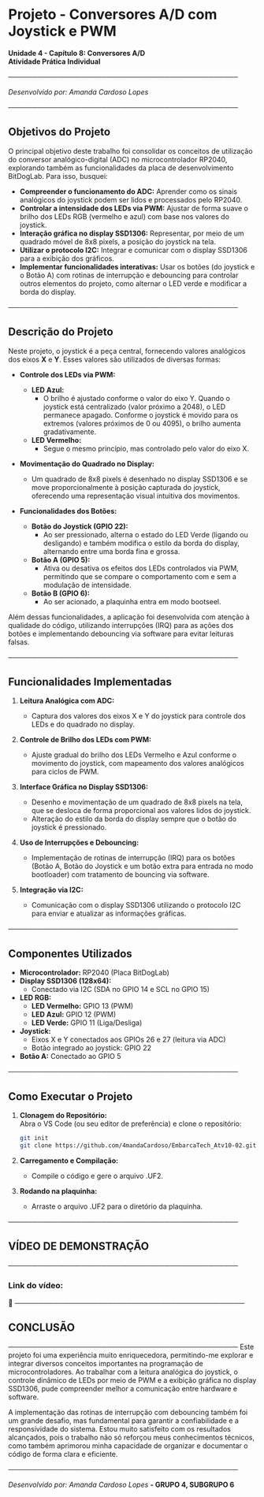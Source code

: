 # Projeto - Conversores A/D com Joystick e PWM

**Unidade 4 - Capítulo 8: Conversores A/D**  
**Atividade Prática Individual**

───────────────────────────────────────────────

*Desenvolvido por: Amanda Cardoso Lopes*

───────────────────────────────────────────────

## Objetivos do Projeto

O principal objetivo deste trabalho foi consolidar os conceitos de utilização do conversor analógico-digital (ADC) no microcontrolador RP2040, explorando também as funcionalidades da placa de desenvolvimento BitDogLab. Para isso, busquei:

- **Compreender o funcionamento do ADC:** Aprender como os sinais analógicos do joystick podem ser lidos e processados pelo RP2040.
- **Controlar a intensidade dos LEDs via PWM:** Ajustar de forma suave o brilho dos LEDs RGB (vermelho e azul) com base nos valores do joystick.
- **Interação gráfica no display SSD1306:** Representar, por meio de um quadrado móvel de 8x8 pixels, a posição do joystick na tela.
- **Utilizar o protocolo I2C:** Integrar e comunicar com o display SSD1306 para a exibição dos gráficos.
- **Implementar funcionalidades interativas:** Usar os botões (do joystick e o Botão A) com rotinas de interrupção e debouncing para controlar outros elementos do projeto, como alternar o LED verde e modificar a borda do display.

───────────────────────────────────────────────

## Descrição do Projeto

Neste projeto, o joystick é a peça central, fornecendo valores analógicos dos eixos **X** e **Y**. Esses valores são utilizados de diversas formas:

- **Controle dos LEDs via PWM:**  
  - **LED Azul:**  
    - O brilho é ajustado conforme o valor do eixo Y. Quando o joystick está centralizado (valor próximo a 2048), o LED permanece apagado. Conforme o joystick é movido para os extremos (valores próximos de 0 ou 4095), o brilho aumenta gradativamente.
  - **LED Vermelho:**  
    - Segue o mesmo princípio, mas controlado pelo valor do eixo X.

- **Movimentação do Quadrado no Display:**  
  - Um quadrado de 8x8 pixels é desenhado no display SSD1306 e se move proporcionalmente à posição capturada do joystick, oferecendo uma representação visual intuitiva dos movimentos.

- **Funcionalidades dos Botões:**  
  - **Botão do Joystick (GPIO 22):**  
    - Ao ser pressionado, alterna o estado do LED Verde (ligando ou desligando) e também modifica o estilo da borda do display, alternando entre uma borda fina e grossa.
  - **Botão A (GPIO 5):**  
    - Ativa ou desativa os efeitos dos LEDs controlados via PWM, permitindo que se compare o comportamento com e sem a modulação de intensidade.
  - **Botão B (GPIO 6):**
    - Ao ser acionado, a plaquinha entra em modo bootseel.

Além dessas funcionalidades, a aplicação foi desenvolvida com atenção à qualidade do código, utilizando interrupções (IRQ) para as ações dos botões e implementando debouncing via software para evitar leituras falsas.

───────────────────────────────────────────────

## Funcionalidades Implementadas

1. **Leitura Analógica com ADC:**  
   - Captura dos valores dos eixos X e Y do joystick para controle dos LEDs e do quadrado no display.

2. **Controle de Brilho dos LEDs com PWM:**  
   - Ajuste gradual do brilho dos LEDs Vermelho e Azul conforme o movimento do joystick, com mapeamento dos valores analógicos para ciclos de PWM.

3. **Interface Gráfica no Display SSD1306:**  
   - Desenho e movimentação de um quadrado de 8x8 pixels na tela, que se desloca de forma proporcional aos valores lidos do joystick.
   - Alteração do estilo da borda do display sempre que o botão do joystick é pressionado.

4. **Uso de Interrupções e Debouncing:**  
   - Implementação de rotinas de interrupção (IRQ) para os botões (Botão A, Botão do Joystick e um botão extra para entrada no modo bootloader) com tratamento de bouncing via software.

5. **Integração via I2C:**  
   - Comunicação com o display SSD1306 utilizando o protocolo I2C para enviar e atualizar as informações gráficas.

───────────────────────────────────────────────

## Componentes Utilizados

- **Microcontrolador:** RP2040 (Placa BitDogLab)
- **Display SSD1306 (128x64):**  
  - Conectado via I2C (SDA no GPIO 14 e SCL no GPIO 15)
- **LED RGB:**  
  - **LED Vermelho:** GPIO 13 (PWM)  
  - **LED Azul:** GPIO 12 (PWM)  
  - **LED Verde:** GPIO 11 (Liga/Desliga)
- **Joystick:**  
  - Eixos X e Y conectados aos GPIOs 26 e 27 (leitura via ADC)  
  - Botão integrado ao joystick: GPIO 22
- **Botão A:** Conectado ao GPIO 5

───────────────────────────────────────────────

## Como Executar o Projeto

1. **Clonagem do Repositório:**  
   Abra o VS Code (ou seu editor de preferência) e clone o repositório:
   ```sh
   git init
   git clone https://github.com/4mandaCardoso/EmbarcaTech_Atv10-02.git
      ```  

2. **Carregamento e Compilação:**  
   - Compile o código e gere o arquivo .UF2.

3. **Rodando na plaquinha:**  
   - Arraste o arquivo .UF2 para o diretório da plaquinha.

───────────────────────────────────────────────

## VÍDEO DE DEMONSTRAÇÃO 

───────────────────────────────────────────────

### Link do vídeo:
🔗 
───────────────────────────────────────────────

## CONCLUSÃO

───────────────────────────────────────────────
Este projeto foi uma experiência muito enriquecedora, permitindo-me explorar e integrar diversos conceitos importantes na programação de microcontroladores. Ao trabalhar com a leitura analógica do joystick, o controle dinâmico de LEDs por meio de PWM e a exibição gráfica no display SSD1306, pude compreender melhor a comunicação entre hardware e software.

A implementação das rotinas de interrupção com debouncing também foi um grande desafio, mas fundamental para garantir a confiabilidade e a responsividade do sistema. Estou muito satisfeito com os resultados alcançados, pois o trabalho não só reforçou meus conhecimentos técnicos, como também aprimorou minha capacidade de organizar e documentar o código de forma clara e eficiente.

───────────────────────────────────────────────

*Desenvolvido por: Amanda Cardoso Lopes*
     **- GRUPO 4, SUBGRUPO 6**
